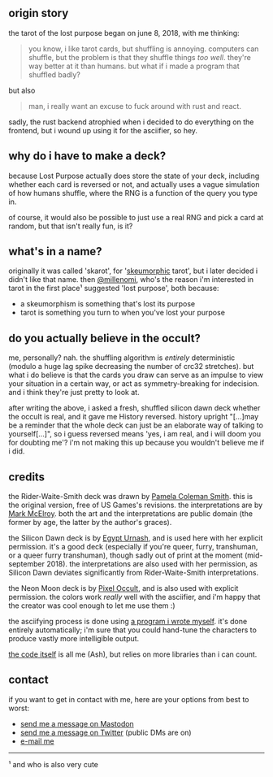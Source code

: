 ## origin story

the tarot of the lost purpose began on june 8, 2018, with me thinking:

> you know, i like tarot cards, but shuffling is annoying. computers can
> shuffle, but the problem is that they shuffle things *too well*. they're way
> better at it than humans. but what if i made a program that shuffled badly?

but also

> man, i really want an excuse to fuck around with rust and react.

sadly, the rust backend atrophied when i decided to do everything on the
frontend, but i wound up using it for the asciifier, so hey.

## why do i have to make a deck?

because Lost Purpose actually does store the state of your deck, including
whether each card is reversed or not, and actually uses a vague simulation of
how humans shuffle, where the RNG is a function of the query you type in.

of course, it would also be possible to just use a real RNG and pick a card at
random, but that isn't really fun, is it?

## what's in a name?

originally it was called 'skarot', for
'[skeumorphic](https://en.wikipedia.org/wiki/Skeuomorph) tarot', but i later
decided i didn't like that name. then
[@millenomi](https://twitter.com/@millenomi), who's the reason i'm interested in
tarot in the first place¹ suggested 'lost purpose', both because:

- a skeumorphism is something that's lost its purpose
- tarot is something you turn to when you've lost your purpose

## do you actually believe in the occult?

me, personally? nah. the shuffling algorithm is *entirely* deterministic (modulo
a huge lag spike decreasing the number of crc32 stretches). but what i do
believe is that the cards you draw can serve as an impulse to view your
situation in a certain way, or act as symmetry-breaking for indecision. and i
think they're just pretty to look at.

after writing the above, i asked a fresh, shuffled silicon dawn deck whether the
occult is real, and it gave me History reversed. history upright "\[...\]may be a
reminder that the whole deck can just be an elaborate way of talking to
yourself\[...\]", so i guess reversed means 'yes, i am real, and i will doom you
for doubting me'? i'm not making this up because you wouldn't believe me if i
did.

## credits

the Rider-Waite-Smith deck was drawn by [Pamela Coleman
Smith](https://en.wikipedia.org/wiki/Pamela_Colman_Smith). this is the original
version, free of US Games's revisions. the interpretations are by [Mark
McElroy](http://www.madebymark.com/2014/07/06/my-latest-book-belongs-to-you/).
both the art and the interpretations are public domain (the former by age, the
latter by the author's graces).

the Silicon Dawn deck is by [Egypt Urnash](http://egypt.urnash.com/tarot/), and
is used here with her explicit permission. it's a good deck (especially if
you're queer, furry, transhuman, or a queer furry transhuman), though sadly out
of print at the moment (mid-september 2018). the interpretations are also used
with her permission, as Silicon Dawn deviates significantly from
Rider-Waite-Smith interpretations.

the Neon Moon deck is by [Pixel Occult](http://www.neonmoontarot.com/), and is
also used with explicit permission. the colors work *really* well with the
asciifier, and i'm happy that the creator was cool enough to let me use them :)

the asciifying process is done using [a program i wrote
myself](https://github.com/deifactor/ascender). it's done entirely
automatically; i'm sure that you could hand-tune the characters to produce
vastly more intelligible output.

[the code itself](https://github.com/deifactor/lost-purpose) is all me (Ash),
but relies on more libraries than i can count.

## contact

if you want to get in contact with me, here are your options from best to worst:

- [send me a message on Mastodon](https://cybre.space/@hierarchon)
- [send me a message on Twitter](https://twitter.com/hierarchon) (public DMs are on)
- [e-mail me](mailto:relativistic.policeman+tarot@gmail.com)

---

¹ and who is also very cute

